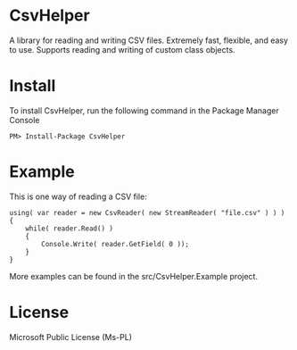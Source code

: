 CsvHelper
=========

A library for reading and writing CSV files. Extremely fast, flexible, and easy to use. Supports reading and writing of custom class objects.

Install
=======

To install CsvHelper, run the following command in the Package Manager Console

    PM> Install-Package CsvHelper

Example
=======

This is one way of reading a CSV file:

    using( var reader = new CsvReader( new StreamReader( "file.csv" ) ) )
    {
        while( reader.Read() )
        {
            Console.Write( reader.GetField( 0 ));            
        }
    }
    
More examples can be found in the src/CsvHelper.Example project.

License
=======

Microsoft Public License (Ms-PL)